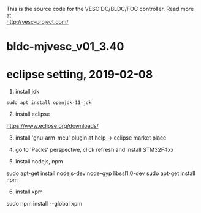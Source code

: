 This is the source code for the VESC DC/BLDC/FOC controller. Read more at  
http://vesc-project.com/
# bldc-mjvesc_v01_3.40

# eclipse setting, 2019-02-08
1. install jdk

``sudo apt install openjdk-11-jdk``

2. install eclipse

https://www.eclipse.org/downloads/

3. install 'gnu-arm-mcu' plugin at help -> eclipse market place

4. go to 'Packs' perspective, click refresh and install STM32F4xx

5. install nodejs, npm

sudo apt-get install nodejs-dev node-gyp libssl1.0-dev
sudo apt-get install npm

6. install xpm

sudo npm install --global xpm

